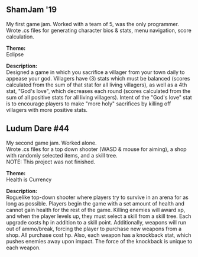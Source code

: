 ## ShamJam '19

My first game jam. Worked with a team of 5, was the only programmer.</br>
Wrote .cs files for generating character bios & stats, menu navigation, score calculation.</br>

**Theme:**</br>
Eclipse </br>

**Description:**</br>
Designed a game in which you sacrifice a villager from your town daily to appease your god.
Villagers have (3) stats which must be balanced (scores calculated from the sum of that stat for all living villagers),
as well as a 4th stat, "God's love", which decreases each round (scores calculated from the sum of all positive stats for all living villagers).
Intent of the "God's love" stat is to encourage players to make "more holy" sacrifices
by killing off villagers with more positive stats.


## Ludum Dare #44
My second game jam. Worked alone.</br>
Wrote .cs files for a top down shooter (WASD & mouse for aiming), a shop with randomly selected items, and a skill tree.</br>
NOTE: This project was not finished.

**Theme:**</br>
Health is Currency</br>

**Description:**</br>
Roguelike top-down shooter where players try to survive in an arena for as long as possible.
Players begin the game with a set amount of health and cannot gain health for the rest of the game.
Killing enemies will award xp, and when the player levels up, they must select a skill from a skill tree.
Each upgrade costs hp in addition to a skill point.
Additionally, weapons will run out of ammo/break, forcing the player to purchase new weapons from a shop.
All purchase cost hp.
Also, each weapon has a knockback stat, which pushes enemies away upon impact. The force of the knockback is unique to each weapon.
